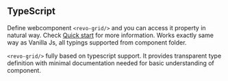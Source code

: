 ## TypeScript

Define webcomponent `<revo-grid/>` and you can access it property in natural way. Check [Quick start](./) for more information.
Works exactly same way as Vanilla Js, all typings supported from component folder.

`<revo-grid/>` fully based on typescript support. 
It provides transparent type definition with minimal documentation needed for basic understanding of component.
